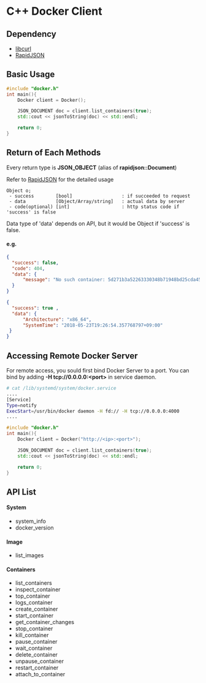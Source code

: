 C++ Docker Client
===========================

## Dependency
 - [libcurl](https://curl.haxx.se/libcurl/)
 - [RapidJSON](https://github.com/Tencent/rapidjson/)

## Basic Usage
```C++
#include "docker.h"
int main(){
    Docker client = Docker();

    JSON_DOCUMENT doc = client.list_containers(true); 
    std::cout << jsonToString(doc) << std::endl;

    return 0;
}
```

## Return of Each Methods
Every return type is **JSON_OBJECT** (alias of **rapidjson::Document**)

Refer to [RapidJSON](https://github.com/Tencent/rapidjson/) for the detailed usage
```
Object o;
 - success        [bool]                  : if succeeded to request
 - data           [Object/Array/string]   : actual data by server
 - code(optional) [int]                   : http status code if 'success' is false
```
Data type of 'data' depends on API, but it would be Object if 'success' is false.
#### e.g.
```JSON
{
  "success": false,
  "code": 404,
  "data": {
      "message": "No such container: 5d271b3a52263330348b71948bd25cda455a49f7e7d69cfc73e6b2f3b5b41a4c" 
  }
} 
```
```JSON
{
  "success": true ,
  "data": {
      "Architecture": "x86_64",
      "SystemTime": "2018-05-23T19:26:54.357768797+09:00" 
 }
}
```

## Accessing Remote Docker Server
For remote access, you sould first bind Docker Server to a port.
You can bind by adding **-H tcp://0.0.0.0:\<port\>** in service daemon.
```bash
# cat /lib/systemd/system/docker.service
....
[Service]
Type=notify
ExecStart=/usr/bin/docker daemon -H fd:// -H tcp://0.0.0.0:4000
....
```

```C++
#include "docker.h"
int main(){
    Docker client = Docker("http://<ip>:<port>");

    JSON_DOCUMENT doc = client.list_containers(true); 
    std::cout << jsonToString(doc) << std::endl;

    return 0;
}
```

## API List
#### System
 - system_info
 - docker_version
#### Image
 - list_images
#### Containers
 - list_containers
 - inspect_container
 - top_container
 - logs_container
 - create_container
 - start_container
 - get_container_changes
 - stop_container
 - kill_container
 - pause_container
 - wait_container
 - delete_container
 - unpause_container
 - restart_container
 - attach_to_container
